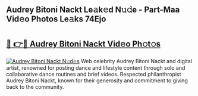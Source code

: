 ## Audrey Bitoni Nackt Le𝚊k𝚎d N𝚞𝚍e - Part-Maa Vid𝚎o Photos Le𝚊ks 74Ejo

# <h2><a href="http://fb0k61.evod.top/?m=Audrey+Bitoni+Nackt">🔗 👉🔴 Audrey Bitoni Nackt Vid𝚎o Ph𝚘t𝚘s</a></h2>

[![Audrey Bitoni Nackt N𝚞d𝚎s](https://i.imgur.com/8V9OHl7.gif)](http://fb0k61.evod.top/?m=Audrey+Bitoni+Nackt)
Web celebrity Audrey Bitoni Nackt and digital artist, renowned for posting dance and lifestyle content through solo and collaborative dance routines and brief videos. Respected philanthropist Audrey Bitoni Nackt, known for their generosity and commitment to giving back to the community. 
